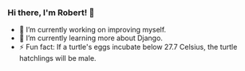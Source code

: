 ### Hi there, I'm Robert! 👋

- 🔭 I’m currently working on improving myself.
- 🌱 I’m currently learning more about Django.
- ⚡ Fun fact: If a turtle's eggs incubate below 27.7 Celsius, the turtle hatchlings will be male. 
